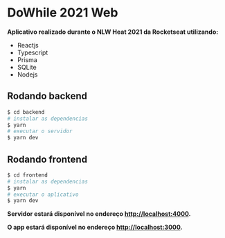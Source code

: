 # DoWhile 2021 Web

**Aplicativo realizado durante o NLW Heat 2021 da Rocketseat utilizando:**

- Reactjs
- Typescript
- Prisma
- SQLite
- Nodejs



## Rodando backend

```bash
$ cd backend
# instalar as dependencias
$ yarn
# executar o servidor
$ yarn dev
```

## Rodando frontend

```bash
$ cd frontend
# instalar as dependencias
$ yarn
# executar o aplicativo
$ yarn dev
```

**Servidor estará disponível no endereço [http://localhost:4000](http://localhost:4000).**

**O app estará disponível no endereço [http://localhost:3000](http://localhost:3000).**
